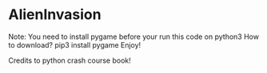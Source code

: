 # AlienInvasion
Note: You need to install pygame before your run this code on python3
How to download?
pip3 install pygame
Enjoy!

Credits to python crash course book!
